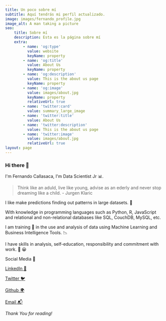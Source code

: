 ```yaml
---
title: Un poco sobre mí
subtitle: Aquí tendrás mi perfil actualizado.
image: images/fernando_profile.jpg
image_alt: A man taking a picture
seo:
    title: Sobre mí
    description: Esta es la página sobre mí
    extra:
        - name: 'og:type'
          value: website
          keyName: property
        - name: 'og:title'
          value: About Us
          keyName: property
        - name: 'og:description'
          value: This is the about us page
          keyName: property
        - name: 'og:image'
          value: images/about.jpg
          keyName: property
          relativeUrl: true
        - name: 'twitter:card'
          value: summary_large_image
        - name: 'twitter:title'
          value: About Us
        - name: 'twitter:description'
          value: This is the about us page
        - name: 'twitter:image'
          value: images/about.jpg
          relativeUrl: true
layout: page
---
```


### Hi there 👋

I'm Fernando Callasaca, I'm Data Scientist Jr 📊.

> Think like an aduld, live like young, advise as an ederly and never stop dreaming like a child. - Jurgen Klaric

I like make predictions finding out patterns in large datasets. 🌌

With knowledge in programming languages such as Python, R, JavaScript and relational and non-relational databases like SQL, CouchDB, MySQL, etc.

I am training 👔 in the use and analysis of data using Machine Learning and Business Intelligence Tools. 📉

I have skills in analysis, self-education, responsibility and commitment with work. 💪 😀

Social Media 🌟

[LinkedIn 💼](https://www.linkedin.com/in/fernandocallasaca)

[Twitter 🐦](https://twitter.com/fcallasaca)

[Github 🌍](https://github.com/fernandocallasaca)

[Email 📬](mailto:fernandocallasaca@outlook.com)

_Thank You for reading!_

